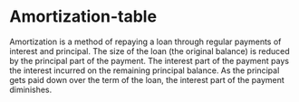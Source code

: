 # Amortization-table
Amortization is a method of repaying a loan through regular payments of interest and principal. The size of the loan (the original balance) is reduced by the principal part of the payment. The interest part of the payment pays the interest incurred on the remaining principal balance. As the principal gets paid down over the term of the loan, the interest part of the payment diminishes.
